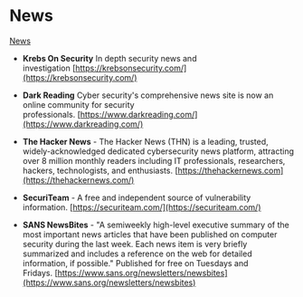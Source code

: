
# News

[News](https://www.reddit.com/r/cybersecurity/wiki/news)

- **Krebs On Security** In depth security news and investigation [https://krebsonsecurity.com/](https://krebsonsecurity.com/)
    
- **Dark Reading** Cyber security's comprehensive news site is now an online community for security professionals. [https://www.darkreading.com/](https://www.darkreading.com/)
    
- **The Hacker News** - The Hacker News (THN) is a leading, trusted, widely-acknowledged dedicated cybersecurity news platform, attracting over 8 million monthly readers including IT professionals, researchers, hackers, technologists, and enthusiasts. [https://thehackernews.com](https://thehackernews.com/)
    
- **SecuriTeam** - A free and independent source of vulnerability information. [https://securiteam.com/](https://securiteam.com/)
    
- **SANS NewsBites** - "A semiweekly high-level executive summary of the most important news articles that have been published on computer security during the last week. Each news item is very briefly summarized and includes a reference on the web for detailed information, if possible." Published for free on Tuesdays and Fridays. [https://www.sans.org/newsletters/newsbites](https://www.sans.org/newsletters/newsbites)